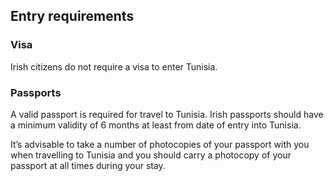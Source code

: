 ## Entry requirements

### **Visa**

Irish citizens do not require a visa to enter Tunisia.

### **Passports**

A valid passport is required for travel to Tunisia. Irish passports should have a minimum validity of 6 months at least from date of entry into Tunisia.

It’s advisable to take a number of photocopies of your passport with you when travelling to Tunisia and you should carry a photocopy of your passport at all times during your stay.